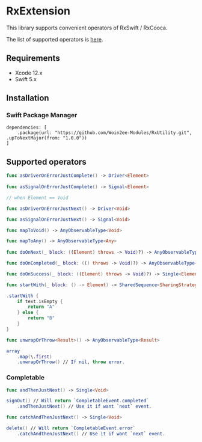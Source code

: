 # RxExtension

This library supports convenient operators of RxSwift / RxCooca.

The list of supported operators is <a href="#supported-operators">here</a>.

## Requirements
- Xcode 12.x
- Swift 5.x

## Installation

### Swift Package Manager

```
dependencies: [
    .package(url: "https://github.com/Woin2ee-Modules/RxUtility.git", .upToNextMajor(from: "1.0.0"))
]
```

<h2 id="supported-operators">Supported operators</h2>

```swift
func asDriverOnErrorJustComplete() -> Driver<Element>
    
func asSignalOnErrorJustComplete() -> Signal<Element>
```
```swift
// when Element == Void

func asDriverOnErrorJustNext() -> Driver<Void>

func asSignalOnErrorJustNext() -> Signal<Void>
```
```swift
func mapToVoid() -> AnyObservableType<Void>

func mapToAny() -> AnyObservableType<Any>
    
func doOnNext(_ block: ((Element) throws -> Void)?) -> AnyObservableType<Element>

func doOnCompleted(_ block: (() throws -> Void)?) -> AnyObservableType<Element>

func doOnSuccess(_ block: ((Element) throws -> Void)?) -> Single<Element>
```
```swift
func startWith(_ block: () -> Element) -> SharedSequence<SharingStrategy, Element>

.startWith {
    if text.isEmpty {
        return "A"
    } else {
        return "B"
    }
}
```
```swift
func unwrapOrThrow<Result>() -> AnyObservableType<Result>

array
    .map(\.first)
    .unwrapOrThrow() // If nil, throw error.
```

### Completable

```swift
func andThenJustNext() -> Single<Void>

signOut() // Will return `CompletableEvent.completed`
    .andThenJustNext() // Use it if want `next` event.
```
```swift
func catchAndThenJustNext() -> Single<Void>

delete() // Will return `CompletableEvent.error`
    .catchAndThenJustNext() // Use it if want `next` event.
```
